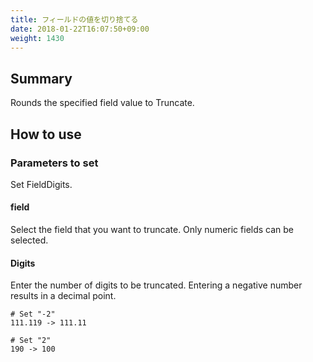 ```yaml
---
title: フィールドの値を切り捨てる
date: 2018-01-22T16:07:50+09:00
weight: 1430
---
```

## Summary

Rounds the specified field value to Truncate.

## How to use

### Parameters to set

Set FieldDigits.

#### field

Select the field that you want to truncate. Only numeric fields can be selected.

#### Digits

Enter the number of digits to be truncated. Entering a negative number results in a decimal point.

```
# Set "-2"
111.119 -> 111.11

# Set "2"
190 -> 100
```
